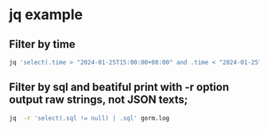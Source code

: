 # jq example 



## Filter by time
```bash
jq 'select(.time > "2024-01-25T15:00:00+08:00" and .time < "2024-01-25T16:00:00+08:00")' yourfile.json
```

## Filter by sql and beatiful print with -r option output raw strings, not JSON texts;
```bash
jq  -r 'select(.sql != null) | .sql' gorm.log
```